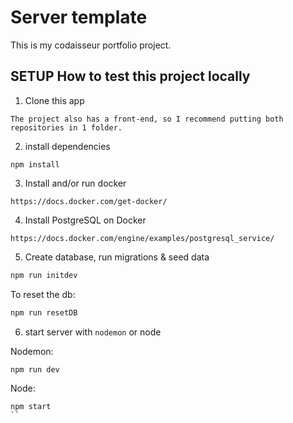 # Server template

This is my codaisseur portfolio project.

## SETUP How to test this project locally

1. Clone this app

```
The project also has a front-end, so I recommend putting both repositories in 1 folder.
```

2. install dependencies

```
npm install
```

3. Install and/or run docker

```
https://docs.docker.com/get-docker/
```

4. Install PostgreSQL on Docker

```
https://docs.docker.com/engine/examples/postgresql_service/
```

5. Create database, run migrations & seed data

```bash
npm run initdev
```

To reset the db:

```bash
npm run resetDB
```

6. start server with `nodemon` or node

Nodemon:

```
npm run dev
```

Node:

```
npm start
``
